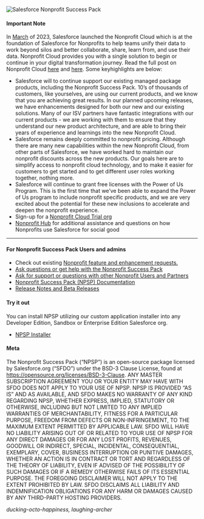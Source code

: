 ![Salesforce Nonprofit Success Pack](https://cloud.githubusercontent.com/assets/450473/18836784/15e1774a-83c7-11e6-8434-0521d4fbebc0.png "Salesforce Nonprofit Success Pack")

#### Important Note
In [March](https://www.salesforce.com/blog/new-nonprofit-cloud/) of 2023, Salesforce launched the Nonprofit Cloud which is at the foundation of Salesforce for Nonprofits to help teams unify their data to work beyond silos and better collaborate, share, learn from, and use their data. Nonprofit Cloud provides you with a single solution to begin or continue in your digital transformation journey. Read the full post on Nonprofit Cloud [here](https://trailhead.salesforce.com/trailblazer-community/feed/0D54S00000JgVp5SAF) and [here](https://trailhead.salesforce.com/trailblazer-community/feed/0D54V00007NA7v2SAD). Some keyhighlights are below:
* Salesforce will to continue support our existing managed package products, including the Nonprofit Success Pack. 10’s of thousands of customers, like yourselves, are using our current products, and we know that you are achieving great results. In our planned upcoming releases, we have enhancements designed for both our new and our existing solutions. Many of our ISV partners have fantastic integrations with our current products - we are working with them to ensure that they understand our new product architecture, and are able to bring their years of experience and learnings into the new Nonprofit Cloud.
* Salesforce remains deeply committed to nonprofit pricing. Although there are many new capabilities within the new Nonprofit Cloud, from other parts of Salesforce, we have worked hard to maintain our nonprofit discounts across the new products. Our goals here are to simplify access to nonprofit cloud technology, and to make it easier for customers to get started and to get different user roles working together, nothing more.  
* Salesforce will continue to grant free licenses with the Power of Us Program. This is the first time that we’ve been able to expand the Power of Us program to include nonprofit specific products, and we are very excited about the potential for these new inclusions to accelerate and deepen the nonprofit experience.
* Sign-up for a <a href="https://help.salesforce.com/s/articleView?id=sfdo.NPC_Create_Nonprofit_Cloud_Trial_Org.htm&type=5" target="_blank">Nonprofit Cloud Trial org</a>
* <a href="https://trailhead.salesforce.com/trailblazer-community/groups/0F9300000001ocxCAA?tab=discussion&sort=LAST_MODIFIED_DATE_DESC" target="_blank">Nonprofit Hub</a> for additional assistance and questions on how Nonprofits use Salesforce for social good

___
#### For Nonprofit Success Pack Users and admins

* Check out existing <a href="https://ideas.salesforce.com/s/search#t=All&sort=relevancy&f:@sfcategoryfull=[Nonprofit%7CNonprofit%20Cloud,Nonprofit%7CNonprofit%20Success%20Pack%20(NPSP)%20-%20Managed%20Package]" target="_blank">Nonprofit feature and enhancement requests.</a>
* <a href="https://trailhead.salesforce.com/trailblazer-community/groups/0F94S000000kHitSAE?tab=discussion&sort=LAST_MODIFIED_DATE_DESC" target="_blank">Ask questions or get help with the Nonprofit Success Pack</a>
* <a href="https://trailhead.salesforce.com/trailblazer-community/groups/0F9300000001ocxCAA?tab=discussion&sort=LAST_MODIFIED_DATE_DESC" target="_blank">Ask for support or questions with other Nonprofit Users and Partners</a>
* <a href="https://help.salesforce.com/s/articleView?id=sfdo.Nonprofit_Success_Pack.htm&type=5" target="_blank">Nonprofit Success Pack (NPSP) Documentation</a>
* <a href="https://github.com/SalesforceFoundation/NPSP/releases" target="_blank">Release Notes and Beta Releases</a>

#### Try it out
You can install NPSP utilizing our custom application installer into any Developer Edition, Sandbox or Enterprise Edition Salesforce org.
* <a href="https://install.salesforce.org/products/npsp" target="_blank">NPSP Installer</a>

#### Meta

The Nonprofit Success Pack (“NPSP”) is an open-source package licensed by Salesforce.org (“SFDO”) under the BSD-3 Clause License, found at https://opensource.org/licenses/BSD-3-Clause. ANY MASTER SUBSCRIPTION AGREEMENT YOU OR YOUR ENTITY MAY HAVE WITH SFDO DOES NOT APPLY TO YOUR USE OF NPSP. NPSP IS PROVIDED “AS IS” AND AS AVAILABLE, AND SFDO MAKES NO WARRANTY OF ANY KIND REGARDING NPSP, WHETHER EXPRESS, IMPLIED, STATUTORY OR OTHERWISE, INCLUDING BUT NOT LIMITED TO ANY IMPLIED WARRANTIES OF MERCHANTABILITY, FITNESS FOR A PARTICULAR PURPOSE, FREEDOM FROM DEFECTS OR NON-INFRINGEMENT, TO THE MAXIMUM EXTENT PERMITTED BY APPLICABLE LAW.
SFDO WILL HAVE NO LIABILITY ARISING OUT OF OR RELATED TO YOUR USE OF NPSP FOR ANY DIRECT DAMAGES OR FOR ANY LOST PROFITS, REVENUES, GOODWILL OR INDIRECT, SPECIAL, INCIDENTAL, CONSEQUENTIAL, EXEMPLARY, COVER, BUSINESS INTERRUPTION OR PUNITIVE DAMAGES, WHETHER AN ACTION IS IN CONTRACT OR TORT AND REGARDLESS OF THE THEORY OF LIABILITY, EVEN IF ADVISED OF THE POSSIBILITY OF SUCH DAMAGES OR IF A REMEDY OTHERWISE FAILS OF ITS ESSENTIAL PURPOSE. THE FOREGOING DISCLAIMER WILL NOT APPLY TO THE EXTENT PROHIBITED BY LAW. SFDO DISCLAIMS ALL LIABILITY AND INDEMNIFICATION OBLIGATIONS FOR ANY HARM OR DAMAGES CAUSED BY ANY THIRD-PARTY HOSTING PROVIDERS.

_ducking-octo-happiness, laughing-archer_
